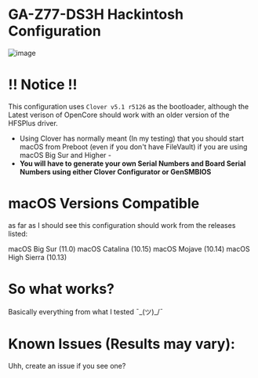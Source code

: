 # GA-Z77-DS3H Hackintosh Configuration

![image](https://user-images.githubusercontent.com/24486206/111170940-5efd8f00-859c-11eb-92ba-bf0ae09a10e9.png)

# !! Notice !!
This configuration uses ```Clover v5.1 r5126``` as the bootloader, although the Latest verison of OpenCore should work with an older version of the HFSPlus driver.

- Using Clover has normally meant (In my testing) that you should start macOS from Preboot (even if you don't have FileVault) if you are using macOS Big Sur and Higher -
- **You will have to generate your own Serial Numbers and Board Serial Numbers using either Clover Configurator or GenSMBIOS**

# macOS Versions Compatible
as far as I should see this configuration should work from the releases listed:

macOS Big Sur (11.0)
macOS Catalina (10.15)
macOS Mojave (10.14)
macOS High Sierra (10.13)

# So what works?

Basically everything from what I tested ¯\_(ツ)_/¯

# Known Issues (Results may vary):

Uhh, create an issue if you see one?

